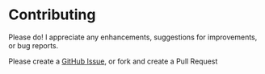 # Contributing
Please do! I appreciate any enhancements, suggestions for improvements, or bug reports. 

Please create a [GitHub Issue](https://github.com/dugjason/front-plugin-vite-auth0/issues/new), or fork and create a Pull Request
